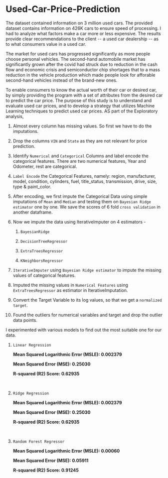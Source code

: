 # Used-Car-Price-Prediction

The dataset contained information on 3 million used cars. The provided dataset contains information on 426K cars to ensure speed of processing. I had to analyze what factors make a car more or less expensive. The results provide clear recommendations to the client -- a used car dealership -- as to what consumers value in a used car.

The market for used cars has progressed significantly as more people choose personal vehicles. The second-hand automobile market has significantly grown after the covid had struck due to reduction in the cash flow and economic crisis and semiconductor chip shortages that to a mass reduction in the vehicle production which made people look for afforable second-hand vehicles instead of the brand-new ones.

To enable consumers to know the actual worth of their car or desired
car, by simply providing the program with a set of attributes from the desired car to predict the car price.
The purpose of this study is to understand and evaluate used car prices, and to develop a strategy
that utilizes Machine Learning techniques to predict used car prices.
AS part of the Exploratory analysis,
1. Almost every column has missing values. So first we have to do the imputations.
2. Drop the columns `VIN` and `State` as they are not relevant for price prediction.
3. Identify `Numerical` and `Categorical` Columns and label encode the categorical features. There are two numerical features, Year and Odometer, rest are categorical.
4. `Label Encode` the Categorical Features, namely: region, manufacturer, model, condition, cylinders, fuel, title_status, transmission, drive, size, type & paint_color.
5. After encoding, we first impute the Categorical Data using simple imputations of `Mean` and `Median` and testing them on `Bayesian Ridge estimator` one by one. We save the scores of 6 fold `cross validation` in another dataframe.
6. Now we impute the data using IterativeImputer on 4 estimators - 

    1. `BayesianRidge`
    
    2. `DecisionTreeRegressor`
    
    3. `ExtraTreesRegressor`
    
    4. `KNeighborsRegressor`

9. `IterativeImputer` using `Bayesian Ridge estimator` to impute the missing values of categorical features.
10. Imputed the missing values in `Numerical Features` using `ExtraTreesRegressor` as estimator in IterativeImputation.
11. Convert the Target Variable to its log values, so that we get a `normalized target`.
12. Found the outliers for numerical variables and target and drop the outlier data points.

I experimented with various models to find out the most suitable one for our data.
1. `Linear Regression`

    **Mean Squared Logarithmic Error (MSLE): 0.002379**
    
    **Mean Squared Error (MSE): 0.25030**
    
    **R-squared (R2) Score: 0.62935**

<br>

2. `Ridge Regression`

    **Mean Squared Logarithmic Error (MSLE): 0.002379**
    
    **Mean Squared Error (MSE): 0.25030**
    
    **R-squared (R2) Score: 0.62935** 
    
<br>

3. `Random Forest Regressor`

    **Mean Squared Logarithmic Error (MSLE): 0.00060**
    
    **Mean Squared Error (MSE): 0.05911**
    
    **R-squared (R2) Score: 0.91245**
